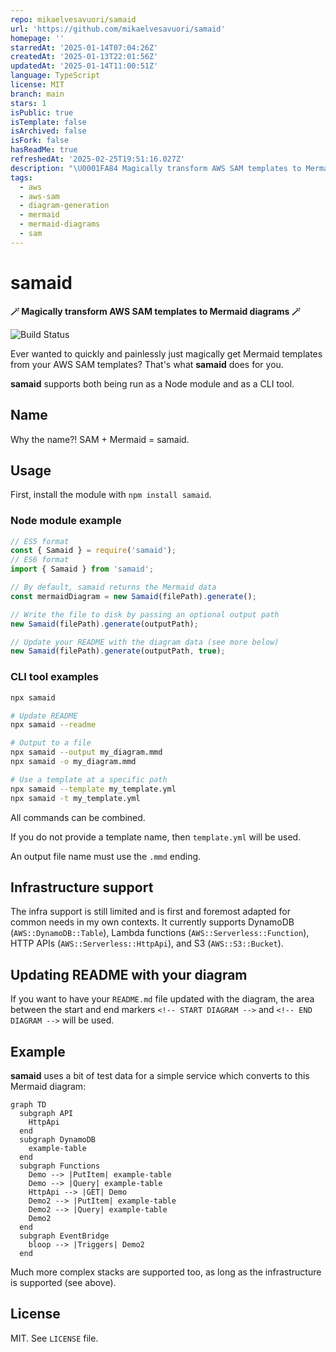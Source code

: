 ```yaml
---
repo: mikaelvesavuori/samaid
url: 'https://github.com/mikaelvesavuori/samaid'
homepage: ''
starredAt: '2025-01-14T07:04:26Z'
createdAt: '2025-01-13T22:01:56Z'
updatedAt: '2025-01-14T11:00:51Z'
language: TypeScript
license: MIT
branch: main
stars: 1
isPublic: true
isTemplate: false
isArchived: false
isFork: false
hasReadMe: true
refreshedAt: '2025-02-25T19:51:16.027Z'
description: "\U0001FA84 Magically transform AWS SAM templates to Mermaid diagrams \U0001FA84"
tags:
  - aws
  - aws-sam
  - diagram-generation
  - mermaid
  - mermaid-diagrams
  - sam
---
```


# samaid

**🪄 Magically transform AWS SAM templates to Mermaid diagrams 🪄**

![Build Status](https://github.com/mikaelvesavuori/samaid/workflows/main/badge.svg)

Ever wanted to quickly and painlessly just magically get Mermaid templates from your AWS SAM templates? That's what **samaid** does for you.

**samaid** supports both being run as a Node module and as a CLI tool.

## Name

Why the name?! SAM + Mermaid = samaid.

## Usage

First, install the module with `npm install samaid`.

### Node module example

```typescript
// ES5 format
const { Samaid } = require('samaid');
// ES6 format
import { Samaid } from 'samaid';

// By default, samaid returns the Mermaid data
const mermaidDiagram = new Samaid(filePath).generate();

// Write the file to disk by passing an optional output path
new Samaid(filePath).generate(outputPath);

// Update your README with the diagram data (see more below)
new Samaid(filePath).generate(outputPath, true);
```

### CLI tool examples

```bash
npx samaid

# Update README
npx samaid --readme

# Output to a file
npx samaid --output my_diagram.mmd
npx samaid -o my_diagram.mmd

# Use a template at a specific path
npx samaid --template my_template.yml
npx samaid -t my_template.yml
```

All commands can be combined.

If you do not provide a template name, then `template.yml` will be used.

An output file name must use the `.mmd` ending.

## Infrastructure support

The infra support is still limited and is first and foremost adapted for common needs in my own contexts. It currently supports DynamoDB (`AWS::DynamoDB::Table`), Lambda functions (`AWS::Serverless::Function`), HTTP APIs (`AWS::Serverless::HttpApi`), and S3 (`AWS::S3::Bucket`).

## Updating README with your diagram

If you want to have your `README.md` file updated with the diagram, the area between the start and end markers `<!-- START DIAGRAM -->` and `<!-- END DIAGRAM -->` will be used.

## Example

**samaid** uses a bit of test data for a simple service which converts to this Mermaid diagram:

```mermaid
graph TD
  subgraph API
    HttpApi
  end
  subgraph DynamoDB
    example-table
  end
  subgraph Functions
    Demo --> |PutItem| example-table
    Demo --> |Query| example-table
    HttpApi --> |GET| Demo
    Demo2 --> |PutItem| example-table
    Demo2 --> |Query| example-table
    Demo2
  end
  subgraph EventBridge
    bloop --> |Triggers| Demo2
  end
```

Much more complex stacks are supported too, as long as the infrastructure is supported (see above).

## License

MIT. See `LICENSE` file.
